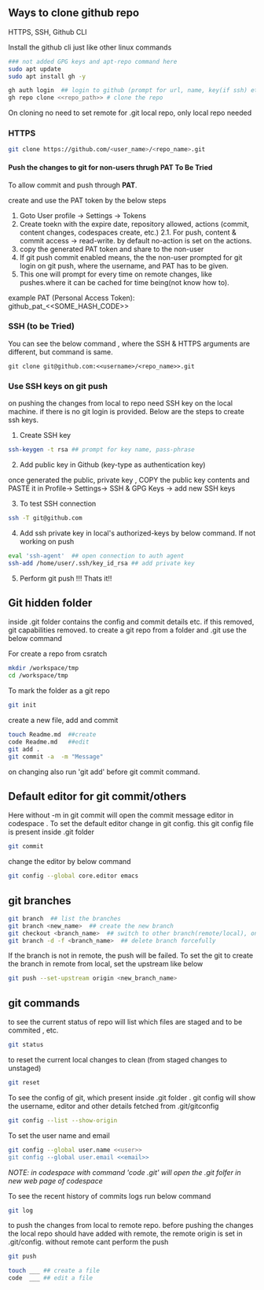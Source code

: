 ## Ways to clone github repo
HTTPS, SSH, Github CLI

Install the github cli just like other linux commands

```sh
### not added GPG keys and apt-repo command here
sudo apt update
sudo apt install gh -y

gh auth login  ## login to github (prompt for url, name, key(if ssh) etc)
gh repo clone <<repo_path>> # clone the repo 
```


On cloning no need to set remote for .git local repo, only local repo needed


### HTTPS
``` sh
git clone https://github.com/<user_name>/<repo_name>.git
```


#### Push the changes to git for non-users thrugh PAT **To Be Tried**
To allow commit and push through **PAT**. 

create and use the PAT token by the below steps

1. Goto User profile -> Settings -> Tokens
2. Create toekn with the expire date, repository allowed, actions (commit, content changes, codespaces create, etc.)
2.1. For push, content & commit access -> read-write. by default no-action is set on the actions.
3. copy the generated PAT token and share to the non-user
4. If git push commit enabled means, the the non-user prompted for git login on git push, where the username, and PAT has to be given. 
5. This one will prompt for every time on remote changes, like pushes.where it can be cached for time being(not know how to).

example PAT (Personal Access Token): github_pat_<<SOME_HASH_CODE>>


### SSH (to be Tried)

You can see the below command , where the SSH & HTTPS arguments are different, but command is same.

```ssh
git clone git@github.com:<<username>/<repo_name>>.git
```

### Use SSH keys on git push
 on pushing the changes from local to repo need SSH key on the local machine. if there is no git login is provided. Below are the steps to create ssh keys.

1. Create SSH key
```sh
ssh-keygen -t rsa ## prompt for key name, pass-phrase
```

2. Add public key in Github (key-type as authentication key)

  once generated the public, private key , COPY the public key contents and PASTE it in Profile-> Settings-> SSH & GPG Keys -> add new SSH keys

3. To test SSH connection

```sh
ssh -T git@github.com
```

4. Add ssh private key in local's  authorized-keys by below command. If not working on push

```sh
eval 'ssh-agent'  ## open connection to auth agent
ssh-add /home/user/.ssh/key_id_rsa ## add private key
```

5. Perform git push !!! Thats it!!


## Git hidden folder
inside .git folder contains the config and commit details etc. if this removed, git capabilities removed. to create a git repo from a folder and .git use the below command

For create a repo from csratch 
```sh
mkdir /workspace/tmp
cd /workspace/tmp
```
To mark the folder as a git repo
``` sh 
git init
```
create a new file, add and commit
``` sh
touch Readme.md  ##create
code Readme.md   ##edit
git add .
git commit -a  -m "Message"
```

on changing also run 'git add' before git commit command.

## Default editor for git commit/others
Here without -m  in git commit will open the commit message editor in codespace . To set the default editor change in git config. this git config file is present inside .git folder

```sh
git commit
```

change the editor by below command
```sh
git config --global core.editor emacs
```

## git branches

```sh
git branch  ## list the branches
git branch <new_name>  ## create the new branch
git checkout <branch_name>  ## switch to other branch(remote/local), on this uncommited changes moved from current to switched branch
git branch -d -f <branch_name>  ## delete branch forcefully
```
If the branch is not in remote, the push will be failed. To set the git to create the branch in remote from local, set the upstream like below

```sh
git push --set-upstream origin <new_branch_name>
```


## git commands

to see the current status of repo will list which files are staged and to be commited , etc.

```sh 
git status
```

to reset the current local changes to clean (from staged changes to unstaged)
```sh 
git reset
```
To see the config of git, which present inside .git folder . git config will show the username, editor and other details fetched from .git/gitconfig

```sh
git config --list --show-origin
```
To set the user name and email 

```sh
git config --global user.name <<user>>
git config --global user.email <<email>>
```

_NOTE: in codespace with command 'code .git' will open the .git folfer in new web page of codespace_

To see the recent history of commits logs run below command

```sh
git log
```

to push the changes from local to remote repo. before pushing the changes the local repo should have added with remote, the remote origin is set in .git/config. without remote cant perform the push

```sh 
git push
```

```sh
touch ___ ## create a file
code  ___ ## edit a file
```


